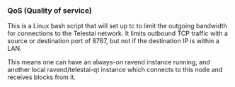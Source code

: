 ### QoS (Quality of service) ###

This is a Linux bash script that will set up tc to limit the outgoing bandwidth for connections to the Telestai network. It limits outbound TCP traffic with a source or destination port of 8767, but not if the destination IP is within a LAN.

This means one can have an always-on ravend instance running, and another local ravend/telestai-qt instance which connects to this node and receives blocks from it.
